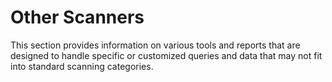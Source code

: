 # Other Scanners

This section provides information on various tools and reports that are designed to handle specific or customized queries and data that may not fit into standard scanning categories.
